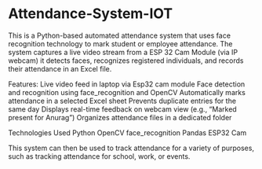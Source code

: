 # Attendance-System-IOT
This is a Python-based automated attendance system that uses face recognition technology to mark student or employee attendance. The system captures a live video stream from a ESP 32 Cam Module (via IP webcam) it detects faces, recognizes registered individuals, and records their attendance in an Excel file. 

Features:
Live video feed in laptop via Esp32 cam module
Face detection and recognition using face_recognition and OpenCV
Automatically marks attendance in a selected Excel sheet
Prevents duplicate entries for the same day
Displays real-time feedback on webcam view (e.g., “Marked present for Anurag”)
Organizes attendance files in a dedicated folder

Technologies Used
Python
OpenCV
face_recognition
Pandas
ESP32 Cam 

This system  can then be used to track attendance for a variety of  purposes, such as tracking attendance for school, work,  or events.
